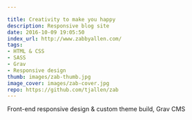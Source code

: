 ```yaml
---

title: Creativity to make you happy
description: Responsive blog site
date: 2016-10-09 19:05:50
index_url: http://www.zabbyallen.com/
tags:
- HTML & CSS
- SASS
- Grav
- Responsive design
thumb: images/zab-thumb.jpg
image_cover: images/zab-cover.jpg
repo: https://github.com/tjallen/zab
---
```


Front-end responsive design & custom theme build, Grav CMS